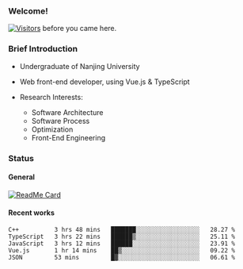 ### Welcome!

[![Visitors](https://visitor-badge.laobi.icu/badge?page_id=HermitSun.HermitSun)]() before you came here.

### Brief Introduction

- Undergraduate of Nanjing University

- Web front-end developer, using Vue.js & TypeScript

- Research Interests: 
  - Software Architecture
  - Software Process
  - Optimization
  - Front-End Engineering

### Status

#### General

[![ReadMe Card](https://github-readme-stats.hermitsun.vercel.app/api?username=HermitSun&count_private=true&show_icons=true)]()

#### Recent works

<!--START_SECTION:waka-->
```text
C++          3 hrs 48 mins   ███████░░░░░░░░░░░░░░░░░░   28.27 % 
TypeScript   3 hrs 22 mins   ██████▒░░░░░░░░░░░░░░░░░░   25.11 % 
JavaScript   3 hrs 12 mins   ██████░░░░░░░░░░░░░░░░░░░   23.91 % 
Vue.js       1 hr 14 mins    ██▒░░░░░░░░░░░░░░░░░░░░░░   09.22 % 
JSON         53 mins         █▓░░░░░░░░░░░░░░░░░░░░░░░   06.61 % 
```
<!--END_SECTION:waka-->
